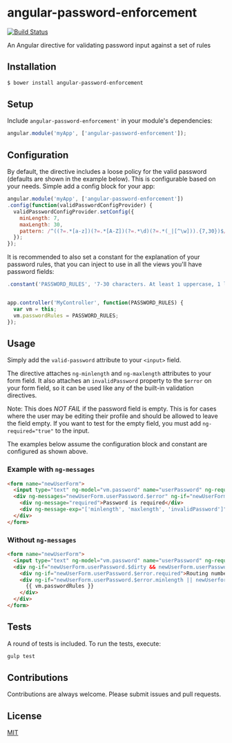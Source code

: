 angular-password-enforcement
============================

[![Build Status](https://travis-ci.org/jdforsythe/angular-password-enforcement.svg?branch=master)](https://travis-ci.org/jdforsythe/angular-password-enforcement)

An Angular directive for validating password input against a set of rules

## Installation
```bash
$ bower install angular-password-enforcement
```

## Setup

Include `angular-password-enforcement'` in your module's dependencies:

```js
angular.module('myApp', ['angular-password-enforcement']);
```

## Configuration

By default, the directive includes a loose policy for the valid password (defaults are shown in the example below).
This is configurable based on your needs. Simple add a config block for your app:

```js
angular.module('myApp', ['angular-password-enforcement'])
.config(function(validPasswordConfigProvider) {
  validPasswordConfigProvider.setConfig({
    minLength: 7,
    maxLength: 30,
    pattern: /^((?=.*[a-z])(?=.*[A-Z])(?=.*\d)(?=.*(_|[^\w])).{7,30})$/;
  });
});
```

It is recommended to also set a constant for the explanation of your password rules, that you can inject to use in all the views you'll have
password fields:

```js
.constant('PASSWORD_RULES', '7-30 characters. At least 1 uppercase, 1 lowercase, 1 number, and 1 symbol. Symbols include: `~!@#$%^&*()-_=+[]{}\\|;:\'",.<>/?');


app.controller('MyController', function(PASSWORD_RULES) {
  var vm = this;
  vm.passwordRules = PASSWORD_RULES;
});
```

## Usage

Simply add the `valid-password` attribute to your `<input>` field.

The directive attaches `ng-minlength` and `ng-maxlength` attributes to your form field. It also attaches an `invalidPassword` property to the
`$error` on your form field, so it can be used like any of the built-in validation directives.

Note: This does *NOT FAIL* if the password field is empty. This is for cases where the user may be editing their profile and should
be allowed to leave the field empty. If you want to test for the empty field, you must add `ng-required="true"` to the input.

The examples below assume the configuration block and constant are configured as shown above.

### Example with `ng-messages`

```html
<form name="newUserForm">
  <input type="text" ng-model="vm.password" name="userPassword" ng-required="true" valid-password>
  <div ng-messages="newUserForm.userPassword.$error" ng-if="newUserForm.userPassword.$dirty">
    <div ng-message="required">Password is required</div>
    <div ng-message-exp="['minlength', 'maxlength', 'invalidPassword']">{{ vm.passwordRules }}</div>
  </div>
</form>
```

### Without `ng-messages`

```html
<form name="newUserForm">
  <input type="text" ng-model="vm.password" name="userPassword" ng-required="true" valid-password>
  <div ng-if="newUserForm.userPassword.$dirty && newUserForm.userPassword.$invalid">
    <div ng-if="newUserForm.userPassword.$error.required">Routing number is required</div>
    <div ng-if="newUserForm.userPassword.$error.minlength || newUserform.userPassword.$error.maxlength || newUserForm.userPassword.$error.invalidPassword">
      {{ vm.passwordRules }}
    </div>
  </div>
</form>
```

## Tests

A round of tests is included. To run the tests, execute:

```bash
gulp test
```

## Contributions

Contributions are always welcome. Please submit issues and pull requests.

## License

[MIT](LICENSE)
